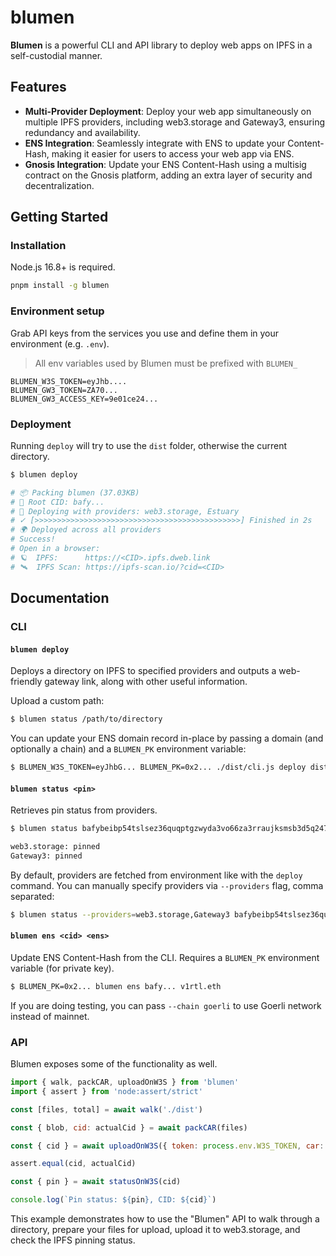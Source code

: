 # blumen

**Blumen** is a powerful CLI and API library to deploy web apps on IPFS in a self-custodial manner.

## Features

- **Multi-Provider Deployment**: Deploy your web app simultaneously on multiple IPFS providers, including web3.storage and Gateway3, ensuring redundancy and availability.
- **ENS Integration**: Seamlessly integrate with ENS to update your Content-Hash, making it easier for users to access your web app via ENS.
- **Gnosis Integration**: Update your ENS Content-Hash using a multisig contract on the Gnosis platform, adding an extra layer of security and decentralization.

## Getting Started

### Installation

Node.js 16.8+ is required.

```sh
pnpm install -g blumen
```

### Environment setup

Grab API keys from the services you use and define them in your environment (e.g. `.env`).

> All env variables used by Blumen must be prefixed with `BLUMEN_`

```env
BLUMEN_W3S_TOKEN=eyJhb....
BLUMEN_GW3_TOKEN=ZA70...
BLUMEN_GW3_ACCESS_KEY=9e01ce24...
```

### Deployment

Running `deploy` will try to use the `dist` folder, otherwise the current directory.

```sh
$ blumen deploy

# 📦 Packing blumen (37.03KB)
# 🌱 Root CID: bafy...
# 📡 Deploying with providers: web3.storage, Estuary
# ✓ [>>>>>>>>>>>>>>>>>>>>>>>>>>>>>>>>>>>>>>>>>>>>>>] Finished in 2s
# 🌍 Deployed across all providers
# Success!
# Open in a browser:
# 🪐  IPFS:      https://<CID>.ipfs.dweb.link
# 🛰️  IPFS Scan: https://ipfs-scan.io/?cid=<CID>
```

## Documentation

### CLI

#### `blumen deploy`

Deploys a directory on IPFS to specified providers and outputs a web-friendly gateway link, along with other useful information.

Upload a custom path:

```sh
$ blumen status /path/to/directory
```

You can update your ENS domain record in-place by passing a domain (and optionally a chain) and a `BLUMEN_PK` environment variable:

```sh
$ BLUMEN_W3S_TOKEN=eyJhbG... BLUMEN_PK=0x2... ./dist/cli.js deploy dist --ens v1rtl.eth --chain goerli
```

#### `blumen status <pin>`

Retrieves pin status from providers.

```sh
$ blumen status bafybeibp54tslsez36quqptgzwyda3vo66za3rraujksmsb3d5q247uht4

web3.storage: pinned
Gateway3: pinned
```

By default, providers are fetched from environment like with the `deploy` command. You can manually specify providers via `--providers` flag, comma separated:

```sh
$ blumen status --providers=web3.storage,Gateway3 bafybeibp54tslsez36quqptgzwyda3vo66za3rraujksmsb3d5q247uht4
```

#### `blumen ens <cid> <ens>`

Update ENS Content-Hash from the CLI. Requires a `BLUMEN_PK` environment variable (for private key).

```sh
$ BLUMEN_PK=0x2... blumen ens bafy... v1rtl.eth
```

If you are doing testing, you can pass `--chain goerli` to use Goerli network instead of mainnet.

### API

Blumen exposes some of the functionality as well.

```js
import { walk, packCAR, uploadOnW3S } from 'blumen'
import { assert } from 'node:assert/strict'

const [files, total] = await walk('./dist')

const { blob, cid: actualCid } = await packCAR(files)

const { cid } = await uploadOnW3S({ token: process.env.W3S_TOKEN, car: blob })

assert.equal(cid, actualCid)

const { pin } = await statusOnW3S(cid)

console.log(`Pin status: ${pin}, CID: ${cid}`)
```

This example demonstrates how to use the "Blumen" API to walk through a directory, prepare your files for upload, upload it to web3.storage, and check the IPFS pinning status.
